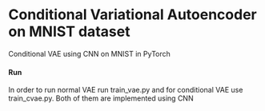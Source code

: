 # Conditional Variational Autoencoder on MNIST dataset
Conditional VAE using CNN on MNIST in PyTorch

#### Run

In order to run normal VAE run train_vae.py and for conditional VAE use train_cvae.py. Both of them are implemented using CNN

